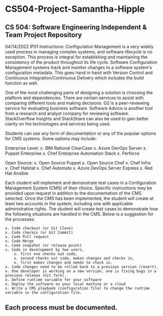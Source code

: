 # CS504-Project-Samantha-Hipple
CS 504: Software Engineering Independent &amp; Team Project Repository
---------------------------------------------------------------------------------------------------
04/14/2022
IP01 Instructions: 
Configuration Management is a very widely used process in managing complex systems, and software lifecycle is no exception. This process is integral for establishing and maintaining the consistency of the product throughout its life cycle. Software Configuration Management systems track and monitor changes to a software system's configuration metadata. This goes hand in hand with Version Control and Continuous Integration/Continuous Delivery which includes the build function as well. 

One of the most challenging parts of designing a solution is choosing the platform and dependencies. There are certain services to assist with comparing different tools and making decisions. G2 is a peer-reviewing service for evaluating business software. Software Advice is another tool from a research and analyst company for reviewing software. StackOverflow Insights and StackShare can also be used to gain better clarity on the technologies and services being used. 

Students can use any form of documentation or any of the popular options for CMS systems. Some options may include: 

Enterprise Level:
    x. IBM Rational ClearCase 
    x. Azure DevOps Server
    x. Puppet Enterprise 
    x. Chef Enterprise Automation Stack 
    x. Perforce 

Open Source:
    x. Open Source Puppet 
    x. Open Source Chef 
    x. Chef Infra   
    x. Chef Habitat 
    x. Chef Automate 
    x. Azure DevOps Server Express 
    x. Red Hat Ansible 

Each student will implement and demonstrate test cases in a Configuration Management System (CMS) of their choice. Specific instructions may be provided upon request in addition to the documentation of the CMS selected. Once the CMS has been implemented, the student will create at least two accounts in the system, including one with applicable administrative rights. The student will create test cases to demonstrate how the following situations are handled in the CMS. Below is a suggestion for the processes: 

    x. Code checkout (or Git Clone) 
    x. Code checkin (or Git Commit) 
    x. Code Pull request 
    x. Code Merge 
    x. Code snapshot (or release point) 
    x. Code in development by two users, 
        x. first one checks out code, 
        x. second checks out code, makes changes and checks in, 
        x. first makes changes and needs to check in. 
    x. Code changes need to be rolled back to a previous version (revert). 
    x. One developer is working on a new version, one is fixing bugs in a previous release (Git fork). 
    x. Define runtime variable for your software 
    x. Deploy the software on your local machine or a cloud  
    x. Write a CMS playbook (configuration file) to change the runtime variable in the configuration file.  

Each process must be documented. 
---------------------------------------------------------------------------------------------------
